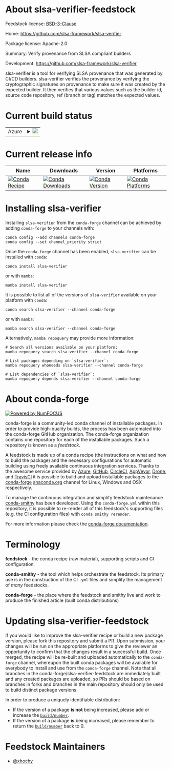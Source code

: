 About slsa-verifier-feedstock
=============================

Feedstock license: [BSD-3-Clause](https://github.com/conda-forge/slsa-verifier-feedstock/blob/main/LICENSE.txt)

Home: https://github.com/slsa-framework/slsa-verifier

Package license: Apache-2.0

Summary: Verify provenance from SLSA compliant builders

Development: https://github.com/slsa-framework/slsa-verifier

slsa-verifier is a tool for verifying SLSA provenance that was generated by CI/CD builders. slsa-verifier verifies the provenance by verifying the cryptographic signatures on provenance to make sure it was created by the expected builder. It then verifies that various values such as the builder id, source code repository, ref (branch or tag) matches the expected values.

Current build status
====================


<table>
    
  <tr>
    <td>Azure</td>
    <td>
      <details>
        <summary>
          <a href="https://dev.azure.com/conda-forge/feedstock-builds/_build/latest?definitionId=25536&branchName=main">
            <img src="https://dev.azure.com/conda-forge/feedstock-builds/_apis/build/status/slsa-verifier-feedstock?branchName=main">
          </a>
        </summary>
        <table>
          <thead><tr><th>Variant</th><th>Status</th></tr></thead>
          <tbody><tr>
              <td>linux_64</td>
              <td>
                <a href="https://dev.azure.com/conda-forge/feedstock-builds/_build/latest?definitionId=25536&branchName=main">
                  <img src="https://dev.azure.com/conda-forge/feedstock-builds/_apis/build/status/slsa-verifier-feedstock?branchName=main&jobName=linux&configuration=linux%20linux_64_" alt="variant">
                </a>
              </td>
            </tr><tr>
              <td>linux_aarch64</td>
              <td>
                <a href="https://dev.azure.com/conda-forge/feedstock-builds/_build/latest?definitionId=25536&branchName=main">
                  <img src="https://dev.azure.com/conda-forge/feedstock-builds/_apis/build/status/slsa-verifier-feedstock?branchName=main&jobName=linux&configuration=linux%20linux_aarch64_" alt="variant">
                </a>
              </td>
            </tr><tr>
              <td>osx_64</td>
              <td>
                <a href="https://dev.azure.com/conda-forge/feedstock-builds/_build/latest?definitionId=25536&branchName=main">
                  <img src="https://dev.azure.com/conda-forge/feedstock-builds/_apis/build/status/slsa-verifier-feedstock?branchName=main&jobName=osx&configuration=osx%20osx_64_" alt="variant">
                </a>
              </td>
            </tr><tr>
              <td>osx_arm64</td>
              <td>
                <a href="https://dev.azure.com/conda-forge/feedstock-builds/_build/latest?definitionId=25536&branchName=main">
                  <img src="https://dev.azure.com/conda-forge/feedstock-builds/_apis/build/status/slsa-verifier-feedstock?branchName=main&jobName=osx&configuration=osx%20osx_arm64_" alt="variant">
                </a>
              </td>
            </tr><tr>
              <td>win_64</td>
              <td>
                <a href="https://dev.azure.com/conda-forge/feedstock-builds/_build/latest?definitionId=25536&branchName=main">
                  <img src="https://dev.azure.com/conda-forge/feedstock-builds/_apis/build/status/slsa-verifier-feedstock?branchName=main&jobName=win&configuration=win%20win_64_" alt="variant">
                </a>
              </td>
            </tr>
          </tbody>
        </table>
      </details>
    </td>
  </tr>
</table>

Current release info
====================

| Name | Downloads | Version | Platforms |
| --- | --- | --- | --- |
| [![Conda Recipe](https://img.shields.io/badge/recipe-slsa--verifier-green.svg)](https://anaconda.org/conda-forge/slsa-verifier) | [![Conda Downloads](https://img.shields.io/conda/dn/conda-forge/slsa-verifier.svg)](https://anaconda.org/conda-forge/slsa-verifier) | [![Conda Version](https://img.shields.io/conda/vn/conda-forge/slsa-verifier.svg)](https://anaconda.org/conda-forge/slsa-verifier) | [![Conda Platforms](https://img.shields.io/conda/pn/conda-forge/slsa-verifier.svg)](https://anaconda.org/conda-forge/slsa-verifier) |

Installing slsa-verifier
========================

Installing `slsa-verifier` from the `conda-forge` channel can be achieved by adding `conda-forge` to your channels with:

```
conda config --add channels conda-forge
conda config --set channel_priority strict
```

Once the `conda-forge` channel has been enabled, `slsa-verifier` can be installed with `conda`:

```
conda install slsa-verifier
```

or with `mamba`:

```
mamba install slsa-verifier
```

It is possible to list all of the versions of `slsa-verifier` available on your platform with `conda`:

```
conda search slsa-verifier --channel conda-forge
```

or with `mamba`:

```
mamba search slsa-verifier --channel conda-forge
```

Alternatively, `mamba repoquery` may provide more information:

```
# Search all versions available on your platform:
mamba repoquery search slsa-verifier --channel conda-forge

# List packages depending on `slsa-verifier`:
mamba repoquery whoneeds slsa-verifier --channel conda-forge

# List dependencies of `slsa-verifier`:
mamba repoquery depends slsa-verifier --channel conda-forge
```


About conda-forge
=================

[![Powered by
NumFOCUS](https://img.shields.io/badge/powered%20by-NumFOCUS-orange.svg?style=flat&colorA=E1523D&colorB=007D8A)](https://numfocus.org)

conda-forge is a community-led conda channel of installable packages.
In order to provide high-quality builds, the process has been automated into the
conda-forge GitHub organization. The conda-forge organization contains one repository
for each of the installable packages. Such a repository is known as a *feedstock*.

A feedstock is made up of a conda recipe (the instructions on what and how to build
the package) and the necessary configurations for automatic building using freely
available continuous integration services. Thanks to the awesome service provided by
[Azure](https://azure.microsoft.com/en-us/services/devops/), [GitHub](https://github.com/),
[CircleCI](https://circleci.com/), [AppVeyor](https://www.appveyor.com/),
[Drone](https://cloud.drone.io/welcome), and [TravisCI](https://travis-ci.com/)
it is possible to build and upload installable packages to the
[conda-forge](https://anaconda.org/conda-forge) [anaconda.org](https://anaconda.org/)
channel for Linux, Windows and OSX respectively.

To manage the continuous integration and simplify feedstock maintenance
[conda-smithy](https://github.com/conda-forge/conda-smithy) has been developed.
Using the ``conda-forge.yml`` within this repository, it is possible to re-render all of
this feedstock's supporting files (e.g. the CI configuration files) with ``conda smithy rerender``.

For more information please check the [conda-forge documentation](https://conda-forge.org/docs/).

Terminology
===========

**feedstock** - the conda recipe (raw material), supporting scripts and CI configuration.

**conda-smithy** - the tool which helps orchestrate the feedstock.
                   Its primary use is in the construction of the CI ``.yml`` files
                   and simplify the management of *many* feedstocks.

**conda-forge** - the place where the feedstock and smithy live and work to
                  produce the finished article (built conda distributions)


Updating slsa-verifier-feedstock
================================

If you would like to improve the slsa-verifier recipe or build a new
package version, please fork this repository and submit a PR. Upon submission,
your changes will be run on the appropriate platforms to give the reviewer an
opportunity to confirm that the changes result in a successful build. Once
merged, the recipe will be re-built and uploaded automatically to the
`conda-forge` channel, whereupon the built conda packages will be available for
everybody to install and use from the `conda-forge` channel.
Note that all branches in the conda-forge/slsa-verifier-feedstock are
immediately built and any created packages are uploaded, so PRs should be based
on branches in forks and branches in the main repository should only be used to
build distinct package versions.

In order to produce a uniquely identifiable distribution:
 * If the version of a package **is not** being increased, please add or increase
   the [``build/number``](https://docs.conda.io/projects/conda-build/en/latest/resources/define-metadata.html#build-number-and-string).
 * If the version of a package **is** being increased, please remember to return
   the [``build/number``](https://docs.conda.io/projects/conda-build/en/latest/resources/define-metadata.html#build-number-and-string)
   back to 0.

Feedstock Maintainers
=====================

* [@xhochy](https://github.com/xhochy/)

